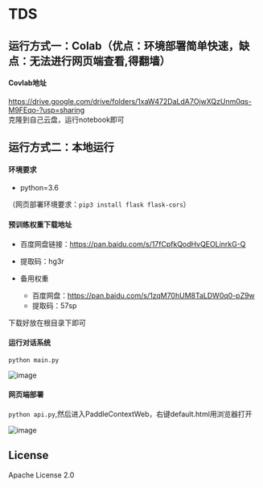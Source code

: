 # TDS

## 运行方式一：Colab（优点：环境部署简单快速，缺点：无法进行网页端查看,得翻墙）
#### Covlab地址
https://drive.google.com/drive/folders/1xaW472DaLdA7OjwXQzUnm0qs-M9FEqo-?usp=sharing  
克隆到自己云盘，运行notebook即可

## 运行方式二：本地运行
#### 环境要求
- python=3.6  

（网页部署环境要求：``pip3 install flask flask-cors``）

#### 预训练权重下载地址
- 百度网盘链接：https://pan.baidu.com/s/17fCpfkQodHvQEOLinrkG-Q
- 提取码：hg3r

- 备用权重
  - 百度网盘：https://pan.baidu.com/s/1zqM70hUM8TaLDW0q0-pZ9w
  - 提取码：57sp  

下载好放在根目录下即可


#### 运行对话系统
``python main.py``

![image](images/image2.png)

#### 网页端部署
``python api.py``,然后进入PaddleContextWeb，右键default.html用浏览器打开

![image](images/image1.png)

## License
Apache License 2.0
